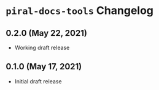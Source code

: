 # `piral-docs-tools` Changelog

## 0.2.0 (May 22, 2021)

- Working draft release

## 0.1.0 (May 17, 2021)

- Initial draft release
